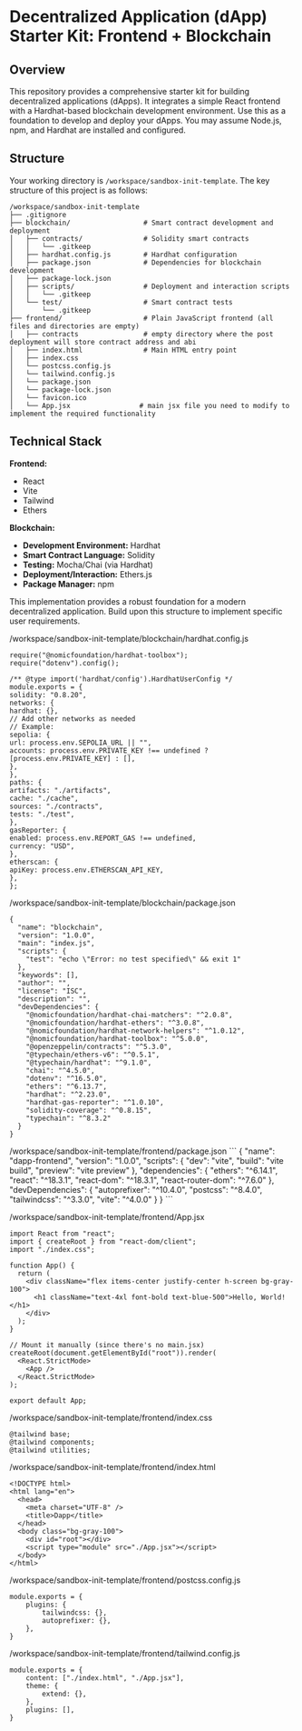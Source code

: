 # Decentralized Application (dApp) Starter Kit: Frontend + Blockchain

## Overview
This repository provides a comprehensive starter kit for building decentralized applications (dApps). It integrates a simple React frontend with a Hardhat-based blockchain development environment. Use this as a foundation to develop and deploy your dApps.
You may assume Node.js, npm, and Hardhat are installed and configured.

## Structure
Your working directory is `/workspace/sandbox-init-template`. The key structure of this project is as follows:

```
/workspace/sandbox-init-template
├── .gitignore
├── blockchain/                  # Smart contract development and deployment
│   ├── contracts/               # Solidity smart contracts
│   │   └── .gitkeep
│   ├── hardhat.config.js        # Hardhat configuration
│   ├── package.json             # Dependencies for blockchain development
│   ├── package-lock.json
│   ├── scripts/                 # Deployment and interaction scripts
│   │   └── .gitkeep
│   └── test/                    # Smart contract tests
│       └── .gitkeep
├── frontend/                    # Plain JavaScript frontend (all files and directories are empty)
│   ├── contracts                # empty directory where the post deployment will store contract address and abi
│   ├── index.html               # Main HTML entry point
│   ├── index.css               
│   └── postcss.config.js        
│   └── tailwind.config.js       
│   └── package.json            
│   └── package-lock.json
│   └── favicon.ico
│   └── App.jsx                 # main jsx file you need to modify to implement the required functionality
```

## Technical Stack

**Frontend:**
- React 
- Vite
- Tailwind  
- Ethers

**Blockchain:**
- **Development Environment:** Hardhat
- **Smart Contract Language:** Solidity
- **Testing:** Mocha/Chai (via Hardhat)
- **Deployment/Interaction:** Ethers.js
- **Package Manager:** npm

This implementation provides a robust foundation for a modern decentralized application. Build upon this structure to implement specific user requirements.

<current-blockchain-code>

/workspace/sandbox-init-template/blockchain/hardhat.config.js
```
require("@nomicfoundation/hardhat-toolbox");
require("dotenv").config();

/** @type import('hardhat/config').HardhatUserConfig */
module.exports = {
solidity: "0.8.20",
networks: {
hardhat: {},
// Add other networks as needed
// Example:
sepolia: {
url: process.env.SEPOLIA_URL || "",
accounts: process.env.PRIVATE_KEY !== undefined ? [process.env.PRIVATE_KEY] : [],
},
},
paths: {
artifacts: "./artifacts",
cache: "./cache",
sources: "./contracts",
tests: "./test",
},
gasReporter: {
enabled: process.env.REPORT_GAS !== undefined,
currency: "USD",
},
etherscan: {
apiKey: process.env.ETHERSCAN_API_KEY,
},
};
```

/workspace/sandbox-init-template/blockchain/package.json
```
{
  "name": "blockchain",
  "version": "1.0.0",
  "main": "index.js",
  "scripts": {
    "test": "echo \"Error: no test specified\" && exit 1"
  },
  "keywords": [],
  "author": "",
  "license": "ISC",
  "description": "",
  "devDependencies": {
    "@nomicfoundation/hardhat-chai-matchers": "^2.0.8",
    "@nomicfoundation/hardhat-ethers": "^3.0.8",
    "@nomicfoundation/hardhat-network-helpers": "^1.0.12",
    "@nomicfoundation/hardhat-toolbox": "^5.0.0",
    "@openzeppelin/contracts": "^5.3.0",
    "@typechain/ethers-v6": "^0.5.1",
    "@typechain/hardhat": "^9.1.0",
    "chai": "^4.5.0",
    "dotenv": "^16.5.0",
    "ethers": "^6.13.7",
    "hardhat": "^2.23.0",
    "hardhat-gas-reporter": "^1.0.10",
    "solidity-coverage": "^0.8.15",
    "typechain": "^8.3.2"
  }
}
```
</current-blockchain-code>

<current-frontend-code>
/workspace/sandbox-init-template/frontend/package.json
```
{
    "name": "dapp-frontend",
    "version": "1.0.0",
    "scripts": {
        "dev": "vite",
        "build": "vite build",
        "preview": "vite preview"
    },
    "dependencies": {
        "ethers": "^6.14.1",
        "react": "^18.3.1",
        "react-dom": "^18.3.1",
        "react-router-dom": "^7.6.0"
    },
    "devDependencies": {
        "autoprefixer": "^10.4.0",
        "postcss": "^8.4.0",
        "tailwindcss": "^3.3.0",
        "vite": "^4.0.0"
    }
}
```

/workspace/sandbox-init-template/frontend/App.jsx
```
import React from "react";
import { createRoot } from "react-dom/client";
import "./index.css";

function App() {
  return (
    <div className="flex items-center justify-center h-screen bg-gray-100">
      <h1 className="text-4xl font-bold text-blue-500">Hello, World!</h1>
    </div>
  );
}

// Mount it manually (since there's no main.jsx)
createRoot(document.getElementById("root")).render(
  <React.StrictMode>
    <App />
  </React.StrictMode>
);

export default App;
```

/workspace/sandbox-init-template/frontend/index.css
```
@tailwind base;
@tailwind components;
@tailwind utilities;
```
/workspace/sandbox-init-template/frontend/index.html
```
<!DOCTYPE html>
<html lang="en">
  <head>
    <meta charset="UTF-8" />
    <title>Dapp</title>
  </head>
  <body class="bg-gray-100">
    <div id="root"></div>
    <script type="module" src="./App.jsx"></script>
  </body>
</html>
```

/workspace/sandbox-init-template/frontend/postcss.config.js
```
module.exports = {
    plugins: {
        tailwindcss: {},
        autoprefixer: {},
    },
}
```

/workspace/sandbox-init-template/frontend/tailwind.config.js
```
module.exports = {
    content: ["./index.html", "./App.jsx"],
    theme: {
        extend: {},
    },
    plugins: [],
}
```
</current-frontend-code>